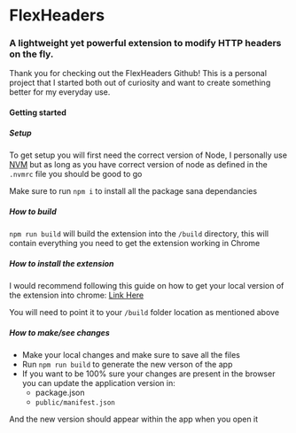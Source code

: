 # FlexHeaders
### A lightweight yet powerful extension to modify HTTP headers on the fly.

Thank you for checking out the FlexHeaders Github! This is a personal project that I started both out of curiosity and want to create something better for my everyday use.

#### Getting started

##### Setup
To get setup you will first need the correct version of Node, I personally use [NVM](https://github.com/nvm-sh/nvm) but as long as you have correct version of node as defined in the `.nvmrc` file you should be good to go

Make sure to run `npm i` to install all the package sana dependancies

##### How to build

`npm run build` will build the extension into the `/build` directory, this will contain everything you need to get the extension working in Chrome

##### How to install the extension

I would recommend following this guide on how to get your local version of the extension into chrome: [Link Here](https://scoopbyte.net/how-to-create-your-own-google-chrome-extension/)

You will need to point it to your `/build` folder location as mentioned above

##### How to make/see changes

- Make your local changes and make sure to save all the files
- Run `npm run build` to generate the new verson of the app
- If you want to be 100% sure your changes are present in the browser you can update the application version in:
  - package.json
  - `public/manifest.json`

And the new version should appear within the app when you open it
